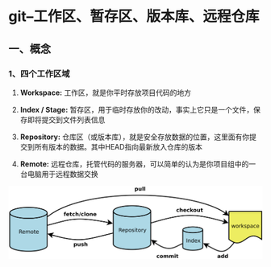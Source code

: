 # git–工作区、暂存区、版本库、远程仓库

## 一、概念

### 1、四个工作区域

1. **Workspace:** 工作区，就是你平时存放项目代码的地方

2. **Index / Stage:** 暂存区，用于临时存放你的改动，事实上它只是一个文件，保存即将提交到文件列表信息

3. **Repository:** 仓库区（或版本库），就是安全存放数据的位置，这里面有你提交到所有版本的数据。其中HEAD指向最新放入仓库的版本

4. **Remote:** 远程仓库，托管代码的服务器，可以简单的认为是你项目组中的一台电脑用于远程数据交换

   

![4workdir](4workdir.png)